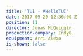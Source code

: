 ```yaml
---
title: 'TUI - #HelloTUI'
date: 2017-09-20 12:36:00 Z
position: 11
director: Jonas McQuiggin
production-company: Indy8
equipment: Arri Alexa
is-shown: false
---
```


